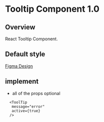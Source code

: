# Tooltip Component 1.0

## Overview

React Tooltip Component.


## Default style
[Figma Design](https://www.figma.com/file/Q3aIuqsK0HWrUrOElSFEIb/TORCH-Glare-V1.4.1?type=design&node-id=6268-89427&mode=design&t=MjyxWJTdQbIhb2ck-4)


## implement 

- all of the props optional

```tsx
  <ToolTip
   message="error"
   active={true}
  />

```









